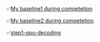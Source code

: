 ✅[My baseline1 during competetion](https://www.kaggle.com/code/fanyang99/train-no-roi-512-lb0-24)

✅[My baseline2 during competetion](https://www.kaggle.com/code/fanyang99/rsna-roi-train-1024-512)

✅[step1-gpu-decoding](https://www.kaggle.com/code/fanyang99/step1-gpu-decoding/notebook)

<!-- ✅[step2-stage1-train on RSNA](https://www.kaggle.com/code/fanyang99/step2-stage1-train)

❌ [Step2 Stage1 Train on VinDr](https://www.kaggle.com/fanyang99/step2-stage1-train-on-vindr)

✅[Step3 Stage2 Finetune on RSNA](https://www.kaggle.com/code/fanyang99/step3-stage2-finetune-on-rsna/)

✅[Our final model](https://www.kaggle.com/code/fanyang99/inference) -->
